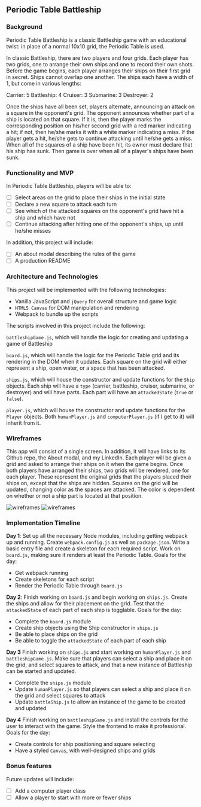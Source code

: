 ## Periodic Table Battleship

### Background

Periodic Table Battleship is a classic Battleship game with an educational twist: in place of a normal 10x10 grid, the Periodic Table is used.

In classic Battleship, there are two players and four grids. Each player has two grids, one to arrange their own ships and one to record their own shots. Before the game begins, each player arranges their ships on their first grid in secret. Ships cannot overlap one another. The ships each have a width of 1, but come in various lengths:

Carrier: 5
Battleship: 4
Cruiser: 3
Submarine: 3
Destroyer: 2

Once the ships have all been set, players alternate, announcing an attack on a square in the opponent's grid. The opponent announces whether part of a ship is located on that square. If it is, then the player marks the corresponding position on his/her second grid with a red marker indicating a hit; if not, then he/she marks it with a white marker indicating a miss. If the player gets a hit, he/she gets to continue attacking until he/she gets a miss. When all of the squares of a ship have been hit, its owner must declare that his ship has sunk. Then game is over when all of a player's ships have been sunk.

### Functionality and MVP

In Periodic Table Battleship, players will be able to:

- [ ] Select areas on the grid to place their ships in the initial state
- [ ] Declare a new square to attack each turn
- [ ] See which of the attacked squares on the opponent's grid have hit a ship and which have not
- [ ] Continue attacking after hitting one of the opponent's ships, up until he/she misses

In addition, this project will include:

- [ ] An about modal describing the rules of the game
- [ ] A production README

### Architecture and Technologies

This project will be implemented with the following technologies:

- Vanilla JavaScript and `jQuery` for overall structure and game logic
- `HTML5 Canvas` for DOM manipulation and rendering
- Webpack to bundle up the scripts

The scripts involved in this project include the following:

`battleshipGame.js`, which will handle the logic for creating and updating a game of Battleship

`board.js`, which will handle the logic for the Periodic Table grid and its rendering in the DOM when it updates. Each square on the grid will either represent a ship, open water, or a space that has been attacked.

`ships.js`, which will house the constructor and update functions for the `Ship` objects. Each ship will have a `type` (carrier, battleship, cruiser, submarine, or destroyer) and will have parts. Each part will have an `attackedState` (`true` or `false`).

`player.js`, which will house the constructor and update functions for the `Player` objects. Both `humanPlayer.js` and `computerPlayer.js` (if I get to it) will inherit from it.

### Wireframes

This app will consist of a single screen. In addition, it will have links to its Github repo, the About modal, and my LinkedIn. Each player will be given a grid and asked to arrange their ships on it when the game begins. Once both players have arranged their ships, two grids will be rendered, one for each player. These represent the original grids that the players placed their ships on, except that the ships are hidden. Squares on the grid will be updated, changing color as the spaces are attacked. The color is dependent on whether or not a ship part is located at that position.

![wireframes](battleship-setup.png)
![wireframes](battleship-ingame.png)

### Implementation Timeline

**Day 1**: Set up all the necessary Node modules, including getting webpack up and running. Create `webpack.config.js` as well as `package.json`. Write a basic entry file and create a skeleton for each required script. Work on `board.js`, making sure it renders at least the Periodic Table. Goals for the day:

- Get webpack running
- Create skeletons for each script
- Render the Periodic Table through `board.js`

**Day 2**: Finish working on `board.js` and begin working on `ships.js`. Create the ships and allow for their placement on the grid. Test that the `attackedState` of each part of each ship is togglable. Goals for the day:

- Complete the `board.js` module
- Create ship objects using the Ship constructor in `ships.js`
- Be able to place ships on the grid
- Be able to toggle the `attackedState` of each part of each ship

**Day 3** Finish working on `ships.js` and start working on `humanPlayer.js` and `battleshipGame.js`. Make sure that players can select a ship and place it on the grid, and select squares to attack, and that a new instance of Battleship can be started and updated.

- Complete the `ships.js` module
- Update `humanPlayer.js` so that players can select a ship and place it on the grid and select squares to attack
- Update `battleShip.js` to allow an instance of the game to be created and updated

**Day 4** Finish working on `battleshipGame.js` and install the controls for the user to interact with the game. Style the frontend to make it professional. Goals for the day:

- Create controls for ship positioning and square selecting
- Have a styled `Canvas`, with well-designed ships and grids

### Bonus features

Future updates will include:

- [ ] Add a computer player class
- [ ] Allow a player to start with more or fewer ships
